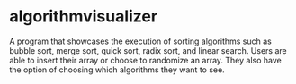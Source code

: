 # algorithmvisualizer
A program that showcases the execution of sorting algorithms such as bubble sort, merge sort, quick sort, radix sort, and linear search. Users are able to insert their array or choose to randomize an array. They also have the option of choosing which algorithms they want to see. 
